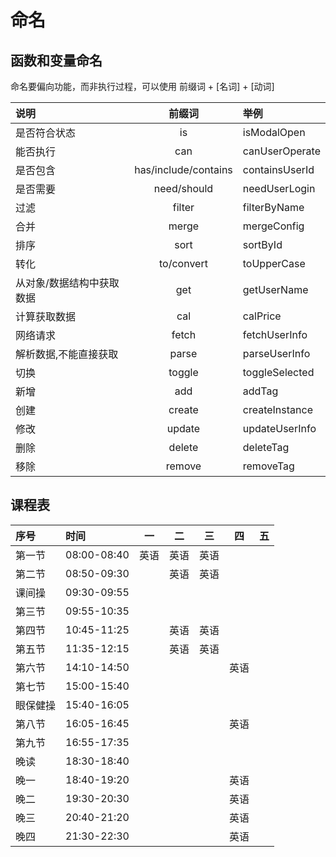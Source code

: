 # 命名

## 函数和变量命名
命名要偏向功能，而非执行过程，可以使用 前缀词 + [名词] + [动词]

| 说明  |  前缀词  |  举例 |
| :-- | :--:  | :-- |
| 是否符合状态  | is  | isModalOpen |
| 能否执行  | can | canUserOperate |
| 是否包含  | has/include/contains | containsUserId |
| 是否需要  | need/should | needUserLogin |
| 过滤  | filter | filterByName |
| 合并  | merge | mergeConfig |
| 排序  | sort | sortById |
| 转化  | to/convert | toUpperCase |
| 从对象/数据结构中获取数据  | get | getUserName |
| 计算获取数据  | cal | calPrice |
| 网络请求  | fetch | fetchUserInfo |
| 解析数据,不能直接获取  | parse | parseUserInfo |
| 切换  | toggle | toggleSelected |
| 新增  | add | addTag |
| 创建  | create | createInstance |
| 修改  | update | updateUserInfo |
| 删除  | delete | deleteTag |
| 移除  | remove | removeTag |
## 课程表

| 序号 |  时间  |  一 | 二 | 三 | 四 | 五 |
| :-- | :-- | :--: | :--: | :--: | :--: | :--: |
| 第一节 | 08:00-08:40 | 英语 | 英语 | 英语 | | |
| 第二节 | 08:50-09:30 | | 英语 | 英语 | | |
| 课间操 | 09:30-09:55 | | |  | | |
| 第三节 | 09:55-10:35 | | |  | | |
| 第四节 | 10:45-11:25 | | 英语 | 英语 | | |
| 第五节 | 11:35-12:15 | | 英语 | 英语 | | |
| 第六节 | 14:10-14:50 | | |  | 英语 | |
| 第七节 | 15:00-15:40 | | |  | | |
| 眼保健操 | 15:40-16:05 | | |  | | |
| 第八节 | 16:05-16:45 | | |  | 英语 | |
| 第九节 | 16:55-17:35 | | |  | | |
| 晚读 | 18:30-18:40 | | |  | | |
| 晚一 | 18:40-19:20 | | |  | 英语 |  |
| 晚二 | 19:30-20:30 | | |  | 英语 | |
| 晚三 | 20:40-21:20 | | |  | 英语 | |
| 晚四 | 21:30-22:30 | | |  | 英语 | |
